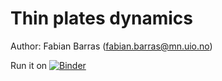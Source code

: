 # Thin plates dynamics
Author: Fabian Barras (<fabian.barras@mn.uio.no>)

Run it on [![Binder](https://mybinder.org/badge_logo.svg)](https://mybinder.org/v2/gh/fabarras/thin_plates_dynamics.git/master?filepath=Kirchhoff_Plates_Dynamics.ipynb)
